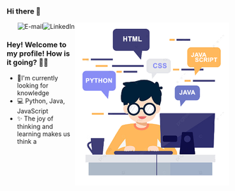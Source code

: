 ### Hi there 👋

<img align="right" src="https://raw.githubusercontent.com/evaldovisk/evaldovisk/main/image/minhastecnologias.png" width="350"/>

<a href="https://www.linkedin.com/in/evaldo-fonseca-da-silva-a75a911ab/">
<img align="right" alt="LinkedIn" src="https://img.shields.io/badge/-Evaldo%20Fonseca-blue"/>
</a>

<a href="mailto:evaldo.fsilva2009@gmail.com">
<img align="right" alt="E-mail" src="https://img.shields.io/badge/-How%20to%20reach%20me-red"/>
</a>

<br/>

### Hey! Welcome to my profile! How is it going? 👋🥰

- 🚀I'm currently looking for knowledge
- 💻 Python, Java, JavaScript
- ✨ The joy of thinking and learning makes us think a
